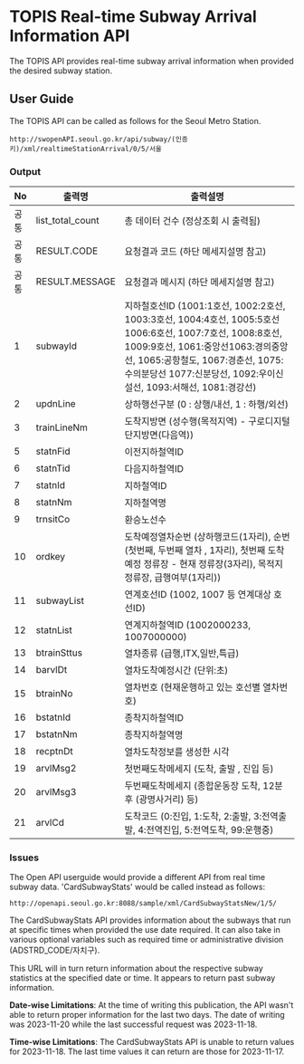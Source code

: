 # TOPIS Real-time Subway Arrival Information API

The TOPIS API provides real-time subway arrival information when provided the desired subway station.

## User Guide
The TOPIS API can be called as follows for the Seoul Metro Station.

`http://swopenAPI.seoul.go.kr/api/subway/(인증키)/xml/realtimeStationArrival/0/5/서울`

### Output
| No |	출력명 | 출력설명 |
|----|------|-----|
| 공통 |	list_total_count |	총 데이터 건수 (정상조회 시 출력됨) |
| 공통 |	RESULT.CODE |	요청결과 코드 (하단 메세지설명 참고) |
| 공통 |	RESULT.MESSAGE | 요청결과 메시지 (하단 메세지설명 참고) |
| 1 |	subwayId |	지하철호선ID (1001:1호선, 1002:2호선, 1003:3호선, 1004:4호선, 1005:5호선 1006:6호선, 1007:7호선, 1008:8호선, 1009:9호선, 1061:중앙선1063:경의중앙선, 1065:공항철도, 1067:경춘선, 1075:수의분당선 1077:신분당선, 1092:우이신설선, 1093:서해선, 1081:경강선) |
| 2 |	updnLine |	상하행선구분 (0 : 상행/내선, 1 : 하행/외선) |
| 3 |	trainLineNm |	도착지방면 (성수행(목적지역) - 구로디지털단지방면(다음역)) |
| 5 |	statnFid |	이전지하철역ID |
| 6 |	statnTid |	다음지하철역ID |
| 7 |	statnId |	지하철역ID |
| 8 |	statnNm |	지하철역명 |
| 9 |	trnsitCo |	환승노선수 |
| 10 |	ordkey |	도착예정열차순번 (상하행코드(1자리), 순번(첫번째, 두번째 열차 , 1자리), 첫번째 도착예정 정류장 - 현재 정류장(3자리), 목적지 정류장, 급행여부(1자리)) |
| 11 |	subwayList |	연계호선ID (1002, 1007 등 연계대상 호선ID) |
| 12 |	statnList |	연계지하철역ID (1002000233, 1007000000) |
| 13 |	btrainSttus |	열차종류 (급행,ITX,일반,특급) |
| 14 |	barvlDt |	열차도착예정시간 (단위:초) |
| 15 |	btrainNo |	열차번호 (현재운행하고 있는 호선별 열차번호) |
| 16 |	bstatnId |	종착지하철역ID |
| 17 |	bstatnNm |	종착지하철역명 |
| 18 |	recptnDt |	열차도착정보를 생성한 시각 |
| 19 |	arvlMsg2 |	첫번째도착메세지 (도착, 출발 , 진입 등) |
| 20 |	arvlMsg3 |	두번째도착메세지 (종합운동장 도착, 12분 후 (광명사거리) 등) |
| 21 |	arvlCd |	도착코드 (0:진입, 1:도착, 2:출발, 3:전역출발, 4:전역진입, 5:전역도착, 99:운행중) |


### Issues
The Open API userguide would provide a different API from real time subway data. 'CardSubwayStats' would be called instead as follows:

`http://openapi.seoul.go.kr:8088/sample/xml/CardSubwayStatsNew/1/5/`

The CardSubwayStats API provides information about the subways that run at specific times when provided the use date required. It can also take in various optional variables such as required time or administrative division (ADSTRD_CODE/자치구).

This URL will in turn return information about the respective subway statistics at the specified date or time. It appears to return past subway information.

**Date-wise Limitations**:
At the time of writing this publication, the API wasn't able to return proper information for the last two days. The date of writing was 2023-11-20 while the last successful request was 2023-11-18.

**Time-wise Limitations**:
The CardSubwayStats API is unable to return values for 2023-11-18. The last time values it can return are those for 2023-11-17.